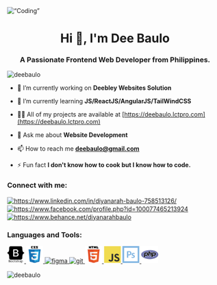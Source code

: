 
<img align=“center” alt=“Coding” width=“200” src="https://res.cloudinary.com/practicaldev/image/fetch/s--2bZIjPGC--/c_limit%2Cf_auto%2Cfl_progressive%2Cq_66%2Cw_880/https://dev-to-uploads.s3.amazonaws.com/i/d4tvukbt5mra37cvwklk.gif">
<h1 align="center">Hi 👋, I'm Dee Baulo</h1>
<h3 align="center">A Passionate Frontend Web Developer from Philippines.</h3>


<p align="left"> <img src="https://komarev.com/ghpvc/?username=deebaulo&label=Profile%20views&color=0e75b6&style=flat" alt="deebaulo" /> </p>

- 🔭 I’m currently working on **Deebley Websites Solution**

- 🌱 I’m currently learning **JS/ReactJS/AngularJS/TailWindCSS**

- 👨‍💻 All of my projects are available at [https://deebaulo.lctpro.com](https://deebaulo.lctpro.com)

- 💬 Ask me about **Website Development**

- 📫 How to reach me **deebaulo@gmail.com**

- ⚡ Fun fact **I don't know how to cook but I know how to code.**

<h3 align="left">Connect with me:</h3>
<p align="left">
<a href="https://linkedin.com/in/https://www.linkedin.com/in/diyanarah-baulo-758513126/" target="blank"><img align="center" src="https://raw.githubusercontent.com/rahuldkjain/github-profile-readme-generator/master/src/images/icons/Social/linked-in-alt.svg" alt="https://www.linkedin.com/in/diyanarah-baulo-758513126/" height="30" width="40" /></a>
<a href="https://fb.com/https://www.facebook.com/profile.php?id=100077465213924" target="blank"><img align="center" src="https://raw.githubusercontent.com/rahuldkjain/github-profile-readme-generator/master/src/images/icons/Social/facebook.svg" alt="https://www.facebook.com/profile.php?id=100077465213924" height="30" width="40" /></a>
<a href="https://www.behance.net/https://www.behance.net/diyanarahbaulo" target="blank"><img align="center" src="https://raw.githubusercontent.com/rahuldkjain/github-profile-readme-generator/master/src/images/icons/Social/behance.svg" alt="https://www.behance.net/diyanarahbaulo" height="30" width="40" /></a>
</p>

<h3 align="left">Languages and Tools:</h3>
<p align="left"> <a href="https://getbootstrap.com" target="_blank" rel="noreferrer"> <img src="https://raw.githubusercontent.com/devicons/devicon/master/icons/bootstrap/bootstrap-plain-wordmark.svg" alt="bootstrap" width="40" height="40"/> </a> <a href="https://www.w3schools.com/css/" target="_blank" rel="noreferrer"> <img src="https://raw.githubusercontent.com/devicons/devicon/master/icons/css3/css3-original-wordmark.svg" alt="css3" width="40" height="40"/> </a> <a href="https://www.figma.com/" target="_blank" rel="noreferrer"> <img src="https://www.vectorlogo.zone/logos/figma/figma-icon.svg" alt="figma" width="40" height="40"/> </a> <a href="https://git-scm.com/" target="_blank" rel="noreferrer"> <img src="https://www.vectorlogo.zone/logos/git-scm/git-scm-icon.svg" alt="git" width="40" height="40"/> </a> <a href="https://www.w3.org/html/" target="_blank" rel="noreferrer"> <img src="https://raw.githubusercontent.com/devicons/devicon/master/icons/html5/html5-original-wordmark.svg" alt="html5" width="40" height="40"/> </a> <a href="https://developer.mozilla.org/en-US/docs/Web/JavaScript" target="_blank" rel="noreferrer"> <img src="https://raw.githubusercontent.com/devicons/devicon/master/icons/javascript/javascript-original.svg" alt="javascript" width="40" height="40"/> </a> <a href="https://www.photoshop.com/en" target="_blank" rel="noreferrer"> <img src="https://raw.githubusercontent.com/devicons/devicon/master/icons/photoshop/photoshop-line.svg" alt="photoshop" width="40" height="40"/> </a> <a href="https://www.php.net" target="_blank" rel="noreferrer"> <img src="https://raw.githubusercontent.com/devicons/devicon/master/icons/php/php-original.svg" alt="php" width="40" height="40"/> </a> </p>

<p><img align="center" src="https://github-readme-stats.vercel.app/api/top-langs?username=deebaulo&show_icons=true&locale=en&layout=compact" alt="deebaulo" /></p>
